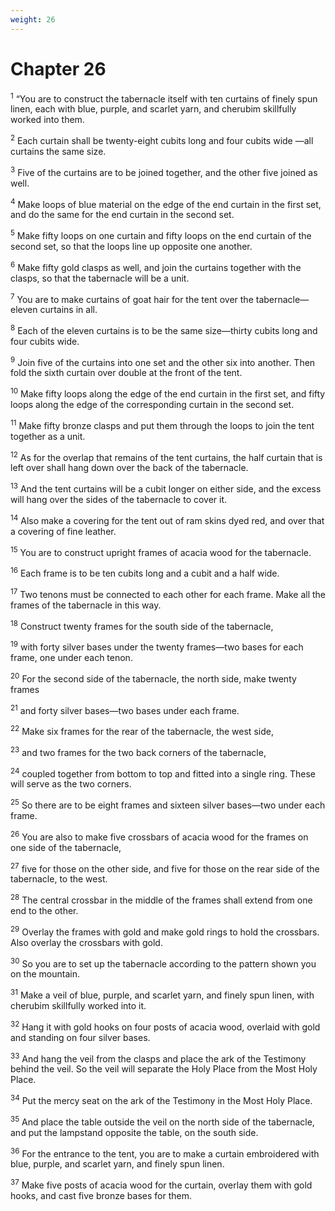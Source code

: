 ```yaml
---
weight: 26
---
```


# Chapter 26

<sup>1</sup> “You are to construct the tabernacle itself with ten curtains of finely spun linen, each with blue, purple, and scarlet yarn, and cherubim skillfully worked into them. 

<sup>2</sup> Each curtain shall be twenty-eight cubits long and four cubits wide —all curtains the same size. 

<sup>3</sup> Five of the curtains are to be joined together, and the other five joined as well. 

<sup>4</sup> Make loops of blue material on the edge of the end curtain in the first set, and do the same for the end curtain in the second set. 

<sup>5</sup> Make fifty loops on one curtain and fifty loops on the end curtain of the second set, so that the loops line up opposite one another. 

<sup>6</sup> Make fifty gold clasps as well, and join the curtains together with the clasps, so that the tabernacle will be a unit. 

<sup>7</sup> You are to make curtains of goat hair for the tent over the tabernacle—eleven curtains in all. 

<sup>8</sup> Each of the eleven curtains is to be the same size—thirty cubits long and four cubits wide. 

<sup>9</sup> Join five of the curtains into one set and the other six into another. Then fold the sixth curtain over double at the front of the tent. 

<sup>10</sup> Make fifty loops along the edge of the end curtain in the first set, and fifty loops along the edge of the corresponding curtain in the second set. 

<sup>11</sup> Make fifty bronze clasps and put them through the loops to join the tent together as a unit. 

<sup>12</sup> As for the overlap that remains of the tent curtains, the half curtain that is left over shall hang down over the back of the tabernacle. 

<sup>13</sup> And the tent curtains will be a cubit longer on either side, and the excess will hang over the sides of the tabernacle to cover it. 

<sup>14</sup> Also make a covering for the tent out of ram skins dyed red, and over that a covering of fine leather. 

<sup>15</sup> You are to construct upright frames of acacia wood for the tabernacle. 

<sup>16</sup> Each frame is to be ten cubits long and a cubit and a half wide. 

<sup>17</sup> Two tenons must be connected to each other for each frame. Make all the frames of the tabernacle in this way. 

<sup>18</sup> Construct twenty frames for the south side of the tabernacle, 

<sup>19</sup> with forty silver bases under the twenty frames—two bases for each frame, one under each tenon. 

<sup>20</sup> For the second side of the tabernacle, the north side, make twenty frames 

<sup>21</sup> and forty silver bases—two bases under each frame. 

<sup>22</sup> Make six frames for the rear of the tabernacle, the west side, 

<sup>23</sup> and two frames for the two back corners of the tabernacle, 

<sup>24</sup> coupled together from bottom to top and fitted into a single ring. These will serve as the two corners. 

<sup>25</sup> So there are to be eight frames and sixteen silver bases—two under each frame. 

<sup>26</sup> You are also to make five crossbars of acacia wood for the frames on one side of the tabernacle, 

<sup>27</sup> five for those on the other side, and five for those on the rear side of the tabernacle, to the west. 

<sup>28</sup> The central crossbar in the middle of the frames shall extend from one end to the other. 

<sup>29</sup> Overlay the frames with gold and make gold rings to hold the crossbars. Also overlay the crossbars with gold. 

<sup>30</sup> So you are to set up the tabernacle according to the pattern shown you on the mountain. 

<sup>31</sup> Make a veil of blue, purple, and scarlet yarn, and finely spun linen, with cherubim skillfully worked into it. 

<sup>32</sup> Hang it with gold hooks on four posts of acacia wood, overlaid with gold and standing on four silver bases. 

<sup>33</sup> And hang the veil from the clasps and place the ark of the Testimony behind the veil. So the veil will separate the Holy Place from the Most Holy Place. 

<sup>34</sup> Put the mercy seat on the ark of the Testimony in the Most Holy Place. 

<sup>35</sup> And place the table outside the veil on the north side of the tabernacle, and put the lampstand opposite the table, on the south side. 

<sup>36</sup> For the entrance to the tent, you are to make a curtain embroidered with blue, purple, and scarlet yarn, and finely spun linen. 

<sup>37</sup> Make five posts of acacia wood for the curtain, overlay them with gold hooks, and cast five bronze bases for them. 


